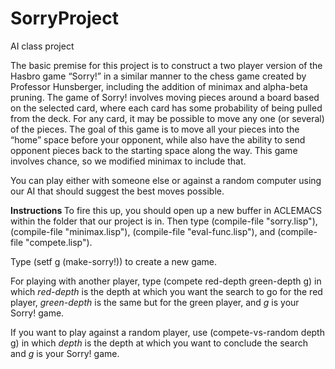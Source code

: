 # SorryProject
AI class project

The basic premise for this project is to construct a two player version of the Hasbro game “Sorry!” 
in a similar manner to the chess game created by Professor Hunsberger, including the addition of minimax 
and alpha-beta pruning. The game of Sorry! involves moving pieces around a board based on the selected
card, where each card has some probability of being pulled from the deck. For any card, it may be possible
to move any one (or several) of the pieces. The goal of this game is to move all your pieces into the 
“home” space before your opponent, while also have the ability to send opponent pieces back to the starting
space along the way. This game involves chance, so we modified minimax to include that.

You can play either with someone else or against a random computer using our AI that should suggest the best
moves possible. 

<b> Instructions </b>
<newline>
To fire this up, you should open up a new buffer in ACLEMACS within the folder that our project
is in. Then type (compile-file "sorry.lisp"), (compile-file "minimax.lisp"), (compile-file "eval-func.lisp"),
and (compile-file "compete.lisp").

Type (setf g (make-sorry!)) to create a new game.

For playing with another player, type (compete red-depth green-depth g) in which <i> red-depth </i> is the depth at which
you want the search to go for the red player, <i>green-depth</i> is the same but for the green player, and <i>g</i> is your 
Sorry! game.

If you want to play against a random player, use (compete-vs-random depth g) in which <i>depth</i> is the depth at which
you want to conclude the search and <i>g</i> is your Sorry! game. 
